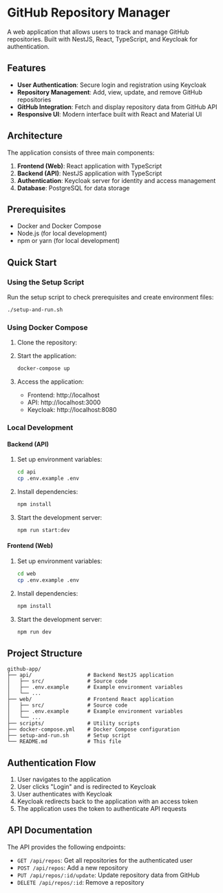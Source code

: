 # GitHub Repository Manager

A web application that allows users to track and manage GitHub repositories. Built with NestJS, React, TypeScript, and Keycloak for authentication.

## Features

- **User Authentication**: Secure login and registration using Keycloak
- **Repository Management**: Add, view, update, and remove GitHub repositories
- **GitHub Integration**: Fetch and display repository data from GitHub API
- **Responsive UI**: Modern interface built with React and Material UI

## Architecture

The application consists of three main components:

1. **Frontend (Web)**: React application with TypeScript
2. **Backend (API)**: NestJS application with TypeScript
3. **Authentication**: Keycloak server for identity and access management
4. **Database**: PostgreSQL for data storage

## Prerequisites

- Docker and Docker Compose
- Node.js (for local development)
- npm or yarn (for local development)

## Quick Start

### Using the Setup Script

Run the setup script to check prerequisites and create environment files:

```bash
./setup-and-run.sh
```

### Using Docker Compose

1. Clone the repository:

2. Start the application:
   ```bash
   docker-compose up
   ```

3. Access the application:
   - Frontend: http://localhost
   - API: http://localhost:3000
   - Keycloak: http://localhost:8080

### Local Development

#### Backend (API)

1. Set up environment variables:
   ```bash
   cd api
   cp .env.example .env
   ```

2. Install dependencies:
   ```bash
   npm install
   ```

3. Start the development server:
   ```bash
   npm run start:dev
   ```

#### Frontend (Web)

1. Set up environment variables:
   ```bash
   cd web
   cp .env.example .env
   ```

2. Install dependencies:
   ```bash
   npm install
   ```

3. Start the development server:
   ```bash
   npm run dev
   ```

## Project Structure

```
github-app/
├── api/                  # Backend NestJS application
│   ├── src/              # Source code
│   ├── .env.example      # Example environment variables
│   └── ...
├── web/                  # Frontend React application
│   ├── src/              # Source code
│   ├── .env.example      # Example environment variables
│   └── ...
├── scripts/              # Utility scripts
├── docker-compose.yml    # Docker Compose configuration
├── setup-and-run.sh      # Setup script
└── README.md             # This file
```

## Authentication Flow

1. User navigates to the application
2. User clicks "Login" and is redirected to Keycloak
3. User authenticates with Keycloak
4. Keycloak redirects back to the application with an access token
5. The application uses the token to authenticate API requests

## API Documentation

The API provides the following endpoints:

- `GET /api/repos`: Get all repositories for the authenticated user
- `POST /api/repos`: Add a new repository
- `PUT /api/repos/:id/update`: Update repository data from GitHub
- `DELETE /api/repos/:id`: Remove a repository